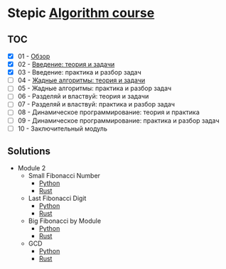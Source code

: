 # Stepic [Algorithm course](https://stepik.org/course/217/)

## TOC

- [x] 01 - [Обзор](notes/module_1.ipynb)
- [x] 02 - [Введение: теория и задачи](notes/module_2.ipynb)
- [x] 03 - Введение: практика и разбор задач
- [ ] 04 - [Жадные алгоритмы: теория и задачи](notes/module_4.ipynb)
- [ ] 05 - Жадные алгоритмы: практика и разбор задач
- [ ] 06 - Разделяй и властвуй: теория и задачи
- [ ] 07 - Разделяй и властвуй: практика и разбор задач
- [ ] 08 - Динамическое программирование: теория и практика
- [ ] 09 - Динамическое программирование: практика и разбор задач
- [ ] 10 - Заключительный модуль

## Solutions

- Module 2
    - Small Fibonacci Number
        - [Python](python/src/module_1/fibonacci.py)
        - [Rust](rust/src/module_1/fibonacci.rs)
    - Last Fibonacci Digit
        - [Python](python/src/module_1/fibonacci_last.py)
        - [Rust](rust/src/module_1/fibonacci_last.rs)
    - Big Fibonacci by Module
        - [Python](python/src/module_1/big_fibonacci.py)
        - [Rust](rust/src/module_1/big_fibonacci.rs)
    - GCD
        - [Python](python/src/module_1/gcd.py)
        - [Rust](rust/src/module_1/gcd.rs)
